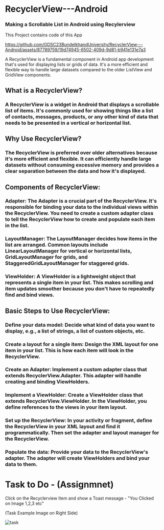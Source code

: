 # RecyclerView---Android
### Making a Scrollable List in Android using Recylerview

This Project contains code of this App 

https://github.com/GDSC23BundelkhandUniversity/RecyclerView---Android/assets/87789759/19d74945-6502-409d-9d81-b941e131e7a3


A RecyclerView is a fundamental component in Android app development that's used for displaying lists or grids of data. It's a more efficient and flexible way to handle large datasets compared to the older ListView and GridView components.

## What is a RecyclerView?

### A RecyclerView is a widget in Android that displays a scrollable list of items. It's commonly used for showing things like a list of contacts, messages, products, or any other kind of data that needs to be presented in a vertical or horizontal list.

## Why Use RecyclerView?

### The RecyclerView is preferred over older alternatives because it's more efficient and flexible. It can efficiently handle large datasets without consuming excessive memory and provides a clear separation between the data and how it's displayed.

## Components of RecyclerView:

### Adapter: The Adapter is a crucial part of the RecyclerView. It's responsible for binding your data to the individual views within the RecyclerView. You need to create a custom adapter class to tell the RecyclerView how to create and populate each item in the list.

### LayoutManager: The LayoutManager decides how items in the list are arranged. Common layouts include LinearLayoutManager for vertical or horizontal lists, GridLayoutManager for grids, and StaggeredGridLayoutManager for staggered grids.

### ViewHolder: A ViewHolder is a lightweight object that represents a single item in your list. This makes scrolling and item updates smoother because you don't have to repeatedly find and bind views.

## Basic Steps to Use RecyclerView:

### Define your data model: Decide what kind of data you want to display, e.g., a list of strings, a list of custom objects, etc.

### Create a layout for a single item: Design the XML layout for one item in your list. This is how each item will look in the RecyclerView.

### Create an Adapter: Implement a custom adapter class that extends RecyclerView.Adapter. This adapter will handle creating and binding ViewHolders.

### Implement a ViewHolder: Create a ViewHolder class that extends RecyclerView.ViewHolder. In the ViewHolder, you define references to the views in your item layout.

### Set up the RecyclerView: In your activity or fragment, define the RecyclerView in your XML layout and find it programmatically. Then set the adapter and layout manager for the RecyclerView.

### Populate the data: Provide your data to the RecyclerView's adapter. The adapter will create ViewHolders and bind your data to them.


# Task to Do - (Assignmnet)

Click on the Recyclerview Item and show a Toast message - "You Clicked on Image 1,2,3 etc" 

(Task Example Image on Right Side)

![task](https://github.com/GDSC23BundelkhandUniversity/RecyclerView---Android/assets/87789759/d361d2e7-9bfe-41e7-a856-483ad71e4c2b)

